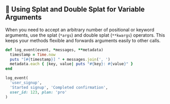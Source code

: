 ## 🔧 Using Splat and Double Splat for Variable Arguments

When you need to accept an arbitrary number of positional or keyword arguments, use the splat (`*args`) and double splat (`**kwargs`) operators. This keeps your methods flexible and forwards arguments easily to other calls.

```ruby
def log_event(event, *messages, **metadata)
  timestamp = Time.now
  puts "[#{timestamp}] " + messages.join(', ')
  metadata.each { |key, value| puts "#{key}: #{value}" }
end

log_event(
  'user_signup',
  'Started signup', 'Completed confirmation',
  user_id: 123, plan: 'pro'
)
```